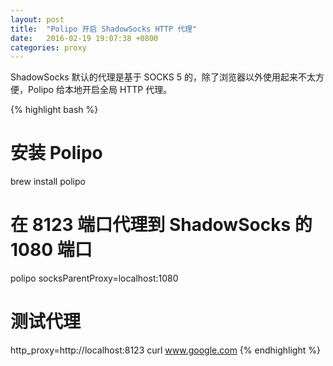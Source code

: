 ```yaml
---
layout: post
title:  "Polipo 开启 ShadowSocks HTTP 代理"
date:   2016-02-19 19:07:38 +0800
categories: proxy
---
```


ShadowSocks 默认的代理是基于 SOCKS 5 的，除了浏览器以外使用起来不太方便，Polipo 给本地开启全局 HTTP 代理。

{% highlight bash %}
# 安装 Polipo
brew install polipo
# 在 8123 端口代理到 ShadowSocks 的 1080 端口
polipo socksParentProxy=localhost:1080
# 测试代理
http_proxy=http://localhost:8123 curl www.google.com
{% endhighlight %}
